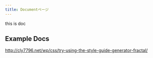 ```yaml
---
title: Documentページ
---
```


this is doc

## Example Docs

http://cly7796.net/wp/css/try-using-the-style-guide-generator-fractal/
